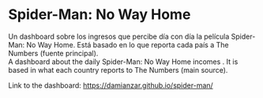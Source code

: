# Spider-Man: No Way Home
Un dashboard sobre los ingresos que percibe día con día la película Spider-Man: No Way Home. Está basado en lo que reporta cada país a The Numbers (fuente principal).
<br> A dashboard about the daily Spider-Man: No Way Home incomes . It is based in what each country reports to The Numbers (main source).

Link to the dashboard: https://damianzar.github.io/spider-man/

